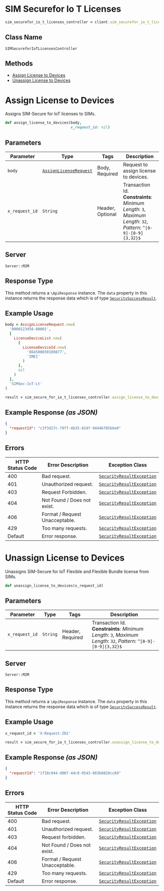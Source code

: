 # SIM Securefor Io T Licenses

```ruby
sim_securefor_io_t_licenses_controller = client.sim_securefor_io_t_licenses
```

## Class Name

`SIMSecureforIoTLicensesController`

## Methods

* [Assign License to Devices](../../doc/controllers/sim-securefor-io-t-licenses.md#assign-license-to-devices)
* [Unassign License to Devices](../../doc/controllers/sim-securefor-io-t-licenses.md#unassign-license-to-devices)


# Assign License to Devices

Assigns SIM-Secure for IoT licenses to SIMs.

```ruby
def assign_license_to_devices(body,
                              x_request_id: nil)
```

## Parameters

| Parameter | Type | Tags | Description |
|  --- | --- | --- | --- |
| `body` | [`AssignLicenseRequest`](../../doc/models/assign-license-request.md) | Body, Required | Request to assign license to devices. |
| `x_request_id` | `String` | Header, Optional | Transaction Id.<br>**Constraints**: *Minimum Length*: `3`, *Maximum Length*: `32`, *Pattern*: `^[0-9]-[0-9]{3,32}$` |

## Server

`Server::M2M`

## Response Type

This method returns a `\ApiResponse` instance. The `data` property in this instance returns the response data which is of type [`SecuritySuccessResult`](../../doc/models/security-success-result.md).

## Example Usage

```ruby
body = AssignLicenseRequest.new(
  '0000123456-00001',
  [
    LicenseDeviceList.new(
      [
        LicenseDeviceId.new(
          '864508030109877',
          'IMEI'
        )
      ],
      nil
    )
  ],
  'SIMSec-IoT-Lt'
)

result = sim_secure_for_io_t_licenses_controller.assign_license_to_devices(body)
```

## Example Response *(as JSON)*

```json
{
  "requestId": "c3f3d17c-79ff-4b35-82df-94446785b6e0"
}
```

## Errors

| HTTP Status Code | Error Description | Exception Class |
|  --- | --- | --- |
| 400 | Bad request. | [`SecurityResultException`](../../doc/models/security-result-exception.md) |
| 401 | Unauthorized request. | [`SecurityResultException`](../../doc/models/security-result-exception.md) |
| 403 | Request Forbidden. | [`SecurityResultException`](../../doc/models/security-result-exception.md) |
| 404 | Not Found / Does not exist. | [`SecurityResultException`](../../doc/models/security-result-exception.md) |
| 406 | Format / Request Unacceptable. | [`SecurityResultException`](../../doc/models/security-result-exception.md) |
| 429 | Too many requests. | [`SecurityResultException`](../../doc/models/security-result-exception.md) |
| Default | Error response. | [`SecurityResultException`](../../doc/models/security-result-exception.md) |


# Unassign License to Devices

Unassigns SIM-Secure for IoT Flexible and Flexible Bundle license from SIMs.

```ruby
def unassign_license_to_devices(x_request_id)
```

## Parameters

| Parameter | Type | Tags | Description |
|  --- | --- | --- | --- |
| `x_request_id` | `String` | Header, Required | Transaction Id.<br>**Constraints**: *Minimum Length*: `3`, *Maximum Length*: `32`, *Pattern*: `^[0-9]-[0-9]{3,32}$` |

## Server

`Server::M2M`

## Response Type

This method returns a `\ApiResponse` instance. The `data` property in this instance returns the response data which is of type [`SecuritySuccessResult`](../../doc/models/security-success-result.md).

## Example Usage

```ruby
x_request_id = 'X-Request-ID2'

result = sim_secure_for_io_t_licenses_controller.unassign_license_to_devices(x_request_id)
```

## Example Response *(as JSON)*

```json
{
  "requestId": "1f28c944-d007-44c9-9543-003b8820cc69"
}
```

## Errors

| HTTP Status Code | Error Description | Exception Class |
|  --- | --- | --- |
| 400 | Bad request. | [`SecurityResultException`](../../doc/models/security-result-exception.md) |
| 401 | Unauthorized request. | [`SecurityResultException`](../../doc/models/security-result-exception.md) |
| 403 | Request forbidden. | [`SecurityResultException`](../../doc/models/security-result-exception.md) |
| 404 | Not Found / Does not exist. | [`SecurityResultException`](../../doc/models/security-result-exception.md) |
| 406 | Format / Request Unacceptable. | [`SecurityResultException`](../../doc/models/security-result-exception.md) |
| 429 | Too many requests. | [`SecurityResultException`](../../doc/models/security-result-exception.md) |
| Default | Error response. | [`SecurityResultException`](../../doc/models/security-result-exception.md) |

